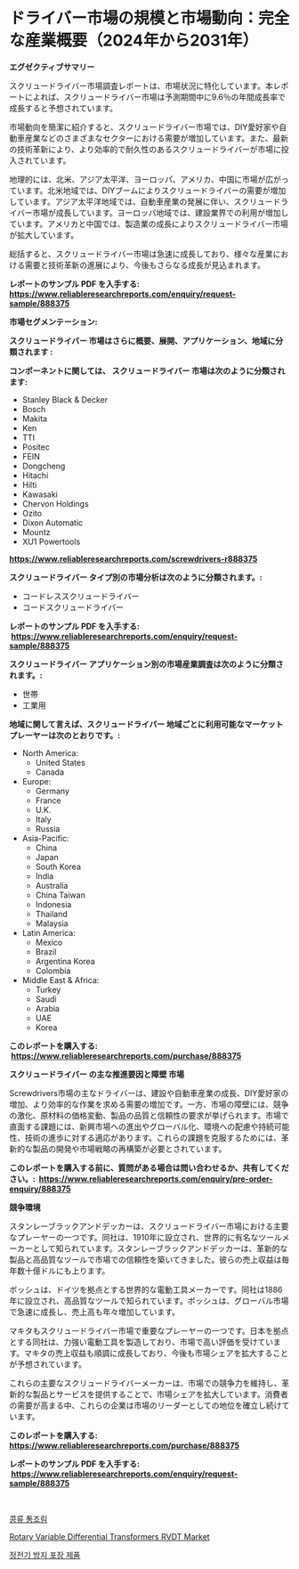 <p><h1>ドライバー市場の規模と市場動向：完全な産業概要（2024年から2031年）</h1></p><p><strong>エグゼクティブサマリー</strong></p>
<p><p>スクリュードライバー市場調査レポートは、市場状況に特化しています。本レポートによれば、スクリュードライバー市場は予測期間中に9.6％の年間成長率で成長すると予想されています。</p><p>市場動向を簡潔に紹介すると、スクリュードライバー市場では、DIY愛好家や自動車産業などのさまざまなセクターにおける需要が増加しています。また、最新の技術革新により、より効率的で耐久性のあるスクリュードライバーが市場に投入されています。</p><p>地理的には、北米、アジア太平洋、ヨーロッパ、アメリカ、中国に市場が広がっています。北米地域では、DIYブームによりスクリュードライバーの需要が増加しています。アジア太平洋地域では、自動車産業の発展に伴い、スクリュードライバー市場が成長しています。ヨーロッパ地域では、建設業界での利用が増加しています。アメリカと中国では、製造業の成長によりスクリュードライバー市場が拡大しています。</p><p>総括すると、スクリュードライバー市場は急速に成長しており、様々な産業における需要と技術革新の進展により、今後もさらなる成長が見込まれます。</p></p>
<p><strong>レポートのサンプル PDF を入手する: <a href="https://www.reliableresearchreports.com/enquiry/request-sample/888375">https://www.reliableresearchreports.com/enquiry/request-sample/888375</a></strong></p>
<p><strong>市場セグメンテーション:</strong></p>
<p><strong> スクリュードライバー 市場はさらに概要、展開、アプリケーション、地域に分類されます :</strong></p>
<p><strong>コンポーネントに関しては、 スクリュードライバー 市場は次のように分類されます: &nbsp;</strong></p>
<p><ul><li>Stanley Black & Decker</li><li>Bosch</li><li>Makita</li><li>Ken</li><li>TTI</li><li>Positec</li><li>FEIN</li><li>Dongcheng</li><li>Hitachi</li><li>Hilti</li><li>Kawasaki</li><li>Chervon Holdings</li><li>Ozito</li><li>Dixon Automatic</li><li>Mountz</li><li>XU1 Powertools</li></ul></p>
<p><strong><a href="https://www.reliableresearchreports.com/screwdrivers-r888375">https://www.reliableresearchreports.com/screwdrivers-r888375</a></strong></p>
<p><strong> スクリュードライバー タイプ別の市場分析は次のように分類されます。:</strong></p>
<p><ul><li>コードレススクリュードライバー</li><li>コードスクリュードライバー</li></ul></p>
<p><strong>レポートのサンプル PDF を入手する: &nbsp;<a href="https://www.reliableresearchreports.com/enquiry/request-sample/888375">https://www.reliableresearchreports.com/enquiry/request-sample/888375</a></strong></p>
<p><strong> スクリュードライバー アプリケーション別の市場産業調査は次のように分類されます。:</strong></p>
<p><ul><li>世帯</li><li>工業用</li></ul></p>
<p><strong>地域に関して言えば、スクリュードライバー 地域ごとに利用可能なマーケットプレーヤーは次のとおりです。:</strong></p>
<p><ul>
    <li>
        North America:
        <ul>
            <li>United States</li>
            <li>Canada</li>
        </ul>
    </li>
    <li>
        Europe:
        <ul>
            <li>Germany</li>
            <li>France</li>
            <li>U.K.</li>
            <li>Italy</li>
            <li>Russia</li>
        </ul>
    </li>
    <li>
        Asia-Pacific:
        <ul>
            <li>China</li>
            <li>Japan</li>
            <li>South Korea</li>
            <li>India</li>
            <li>Australia</li>
            <li>China Taiwan</li>
            <li>Indonesia</li>
            <li>Thailand</li>
            <li>Malaysia</li>
        </ul>
    </li>
    <li>
        Latin America:
        <ul>
            <li>Mexico</li>
            <li>Brazil</li>
            <li>Argentina Korea</li>
            <li>Colombia</li>
        </ul>
    </li>
    <li>
        Middle East & Africa:
        <ul>
            <li>Turkey</li>
            <li>Saudi</li>
            <li>Arabia</li>
            <li>UAE</li>
            <li>Korea</li>
        </ul>
    </li>
    </ul></p>
<p><strong>このレポートを購入する: &nbsp;<a href="https://www.reliableresearchreports.com/purchase/888375">https://www.reliableresearchreports.com/purchase/888375</a></strong></p>
<p><strong>スクリュードライバー の主な推進要因と障壁 市場</strong></p>
<p><p>Screwdrivers市場の主なドライバーは、建設や自動車産業の成長、DIY愛好家の増加、より効率的な作業を求める需要の増加です。一方、市場の障壁には、競争の激化、原材料の価格変動、製品の品質と信頼性の要求が挙げられます。市場で直面する課題には、新興市場への進出やグローバル化、環境への配慮や持続可能性、技術の進歩に対する適応があります。これらの課題を克服するためには、革新的な製品の開発や市場戦略の再構築が必要とされています。</p></p>
<p><strong>このレポートを購入する前に、質問がある場合は問い合わせるか、共有してください。:&nbsp; <a href="https://www.reliableresearchreports.com/enquiry/pre-order-enquiry/888375">https://www.reliableresearchreports.com/enquiry/pre-order-enquiry/888375</a></strong></p>
<p><strong>競争環境</strong></p>
<p><p>スタンレーブラックアンドデッカーは、スクリュードライバー市場における主要なプレーヤーの一つです。同社は、1910年に設立され、世界的に有名なツールメーカーとして知られています。スタンレーブラックアンドデッカーは、革新的な製品と高品質なツールで市場での信頼性を築いてきました。彼らの売上収益は毎年数十億ドルにも上ります。</p><p>ボッシュは、ドイツを拠点とする世界的な電動工具メーカーです。同社は1886年に設立され、高品質なツールで知られています。ボッシュは、グローバル市場で急速に成長し、売上高も年々増加しています。</p><p>マキタもスクリュードライバー市場で重要なプレーヤーの一つです。日本を拠点とする同社は、力強い電動工具を製造しており、市場で高い評価を受けています。マキタの売上収益も順調に成長しており、今後も市場シェアを拡大することが予想されています。</p><p>これらの主要なスクリュードライバーメーカーは、市場での競争力を維持し、革新的な製品とサービスを提供することで、市場シェアを拡大しています。消費者の需要が高まる中、これらの企業は市場のリーダーとしての地位を確立し続けています。</p></p>
<p><strong>このレポートを購入する: &nbsp; <a href="https://www.reliableresearchreports.com/purchase/888375">https://www.reliableresearchreports.com/purchase/888375</a></strong></p>
<p><strong>レポートのサンプル PDF を入手する: &nbsp;<a href="https://www.reliableresearchreports.com/enquiry/request-sample/888375">https://www.reliableresearchreports.com/enquiry/request-sample/888375</a></strong><strong></strong></p>
<p>&nbsp;</p>
<p><p><a href="https://medium.com/@albinbrakus2023/%ED%86%B5%EC%A1%B0%EB%A6%BC-%EC%BD%A9%EB%A5%98-%EC%8B%9C%EC%9E%A5%EC%9D%80-%EC%8B%9C%EC%9E%A5-%EC%A0%90%EC%9C%A0%EC%9C%A8-%EA%B7%9C%EB%AA%A8-%EB%B0%8F-2031%EB%85%84%EA%B9%8C%EC%A7%80-%EC%98%88%EC%83%81-%EC%98%88%EC%B8%A1%EC%97%90-%EC%B4%88%EC%A0%90%EC%9D%84-%EB%A7%9E%EC%B6%A5%EB%8B%88%EB%8B%A4-133f68ea7d59">콩류 통조림</a></p><p><a href="https://faithful-glue-af3.notion.site/Rotary-Variable-Differential-Transformers-RVDT-Market-Share-Evolution-and-Market-Growth-Trends-2024--8687c7a4dd1244b78b8a3096b7ceabd8">Rotary Variable Differential Transformers RVDT Market</a></p><p><a href="https://medium.com/@bennyuigleyjks/%EC%95%88%ED%8B%B0-%EC%8A%A4%ED%83%9C%ED%8B%B1-%ED%8F%AC%EC%9E%A5-%EC%A0%9C%ED%92%88-%EC%8B%9C%EC%9E%A5-%EC%A7%80%ED%91%9C-%ED%95%B4%EB%8F%85-%EC%8B%9C%EC%9E%A5-%EC%A0%90%EC%9C%A0%EC%9C%A8-%ED%8A%B8%EB%A0%8C%EB%93%9C-%EB%B0%8F-%EC%84%B1%EC%9E%A5-%ED%8C%A8%ED%84%B4-099ce91ee15b">정전기 방지 포장 제품</a></p></p>